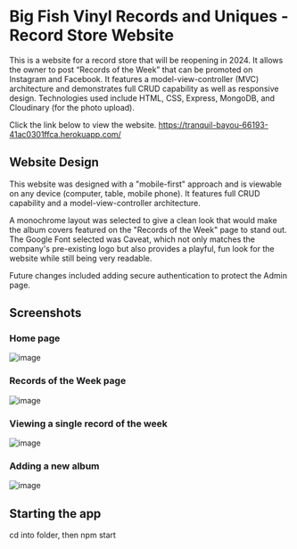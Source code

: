 # Big Fish Vinyl Records and Uniques - Record Store Website

This is a website for a record store that will be reopening in 2024. It allows the owner to post “Records of the Week” that can be promoted on Instagram and Facebook. It features a model-view-controller (MVC) architecture and  demonstrates full CRUD capability as well as responsive design. Technologies used include HTML, CSS, Express, MongoDB, and Cloudinary (for the photo upload).

Click the link below to view the website.
https://tranquil-bayou-66193-41ac0301ffca.herokuapp.com/

## Website Design
This website was designed with a "mobile-first" approach and is viewable on any device (computer, table, mobile phone). It features full CRUD capability and a model-view-controller architecture. 

A monochrome layout was selected to give a clean look that would make the album covers featured on the "Records of the Week" page to stand out. The Google Font selected was Caveat, which not only matches the company's pre-existing logo but also provides a playful, fun look for the website while still being very readable.

Future changes included adding secure authentication to protect the Admin page.

## Screenshots

### Home page
![image](https://github.com/drios2023-ga/big-fish-vinyl-records/assets/133999998/6c4db368-25cb-4908-91e8-3b8c9e3e2874)

### Records of the Week page

![image](https://github.com/drios2023-ga/big-fish-vinyl-records/assets/133999998/fa2c6d37-e0d9-48c5-9a9c-5dd68c527ae5)

### Viewing a single record of the week

![image](https://github.com/drios2023-ga/big-fish-vinyl-records/assets/133999998/b03ff992-5009-44a6-9c8f-1e76843a1865)

### Adding a new album

![image](https://github.com/drios2023-ga/big-fish-vinyl-records/assets/133999998/ddb76a42-ddda-4020-9bb3-cc59438c7c67)

## Starting the app
cd into folder, then npm start
